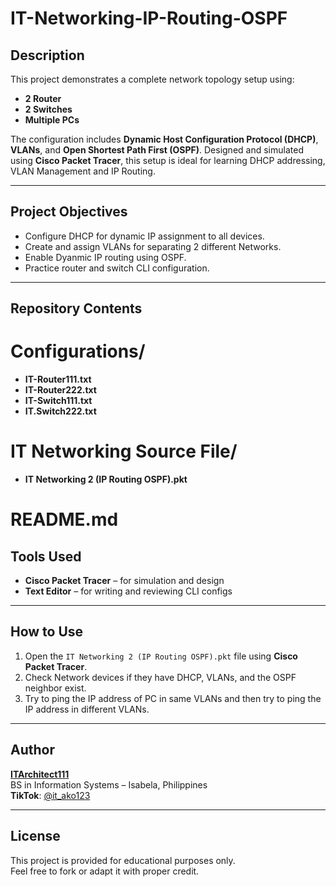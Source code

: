 # IT-Networking-IP-Routing-OSPF

## Description
This project demonstrates a complete network topology setup using:
- **2 Router**
- **2 Switches**
- **Multiple PCs**

The configuration includes **Dynamic Host Configuration Protocol (DHCP)**, **VLANs**, and **Open Shortest Path First (OSPF)**. Designed and simulated using **Cisco Packet Tracer**, this setup is ideal for learning DHCP addressing, VLAN Management and IP Routing.

---

## Project Objectives
- Configure DHCP for dynamic IP assignment to all devices.
- Create and assign VLANs for separating 2 different Networks.
- Enable Dyanmic IP routing using OSPF.
- Practice router and switch CLI configuration.

---

## Repository Contents

# Configurations/
- **IT-Router111.txt**
- **IT-Router222.txt**
- **IT-Switch111.txt**
- **IT.Switch222.txt**

# IT Networking Source File/
- **IT Networking 2 (IP Routing OSPF).pkt**
  
# README.md

## Tools Used
- **Cisco Packet Tracer** – for simulation and design
- **Text Editor** – for writing and reviewing CLI configs

---

## How to Use
1. Open the `IT Networking 2 (IP Routing OSPF).pkt` file using **Cisco Packet Tracer**.
2. Check Network devices if they have DHCP, VLANs, and the OSPF neighbor exist.
3. Try to ping the IP address of PC in same VLANs and then try to ping the IP address in different VLANs.


---

## Author
**[ITArchitect111](https://github.com/ITArchitect111)**  
BS in Information Systems – Isabela, Philippines  
**TikTok**: [@it_ako123](https://www.tiktok.com/@it_ako123)

---

## License
This project is provided for educational purposes only.  
Feel free to fork or adapt it with proper credit.
